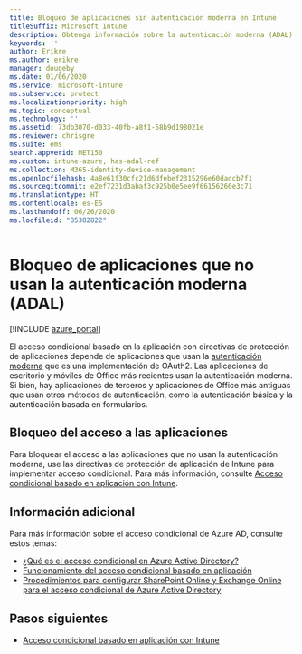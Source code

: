 ```yaml
---
title: Bloqueo de aplicaciones sin autenticación moderna en Intune
titleSuffix: Microsoft Intune
description: Obtenga información sobre la autenticación moderna (ADAL) y de aplicaciones con Microsoft Intune.
keywords: ''
author: Erikre
ms.author: erikre
manager: dougeby
ms.date: 01/06/2020
ms.service: microsoft-intune
ms.subservice: protect
ms.localizationpriority: high
ms.topic: conceptual
ms.technology: ''
ms.assetid: 73db3070-d033-40fb-a8f1-58b9d198021e
ms.reviewer: chrisgre
ms.suite: ems
search.appverid: MET150
ms.custom: intune-azure, has-adal-ref
ms.collection: M365-identity-device-management
ms.openlocfilehash: 4a8e61f30cfc21d6dfebef2315296e60dadcb7f1
ms.sourcegitcommit: e2ef7231d3abaf3c925b0e5ee9f66156260e3c71
ms.translationtype: HT
ms.contentlocale: es-ES
ms.lasthandoff: 06/26/2020
ms.locfileid: "85382822"
---
```

# <a name="block-apps-that-dont-use-modern-authentication-adal"></a>Bloqueo de aplicaciones que no usan la autenticación moderna (ADAL)

[!INCLUDE [azure_portal](../includes/azure_portal.md)]

El acceso condicional basado en la aplicación con directivas de protección de aplicaciones depende de aplicaciones que usan la [autenticación moderna](https://support.office.com/article/Using-Office-365-modern-authentication-with-Office-clients-776c0036-66fd-41cb-8928-5495c0f9168a) que es una implementación de OAuth2. Las aplicaciones de escritorio y móviles de Office más recientes usan la autenticación moderna. Si bien, hay aplicaciones de terceros y aplicaciones de Office más antiguas que usan otros métodos de autenticación, como la autenticación básica y la autenticación basada en formularios.

## <a name="block-access-to-apps"></a>Bloqueo del acceso a las aplicaciones

Para bloquear el acceso a las aplicaciones que no usan la autenticación moderna, use las directivas de protección de aplicación de Intune para implementar acceso condicional. Para más información, consulte [Acceso condicional basado en aplicación con Intune](app-based-conditional-access-intune.md).

## <a name="additional-information"></a>Información adicional

Para más información sobre el acceso condicional de Azure AD, consulte estos temas:
- [¿Qué es el acceso condicional en Azure Active Directory?](https://docs.microsoft.com/azure/active-directory/conditional-access/overview)
- [Funcionamiento del acceso condicional basado en aplicación](app-based-conditional-access-intune.md#how-app-based-conditional-access-works)
- [Procedimientos para configurar SharePoint Online y Exchange Online para el acceso condicional de Azure Active Directory](https://docs.microsoft.com/azure/active-directory/conditional-access/conditional-access-for-exo-and-spo)

## <a name="next-steps"></a>Pasos siguientes

- [Acceso condicional basado en aplicación con Intune](app-based-conditional-access-intune.md)
